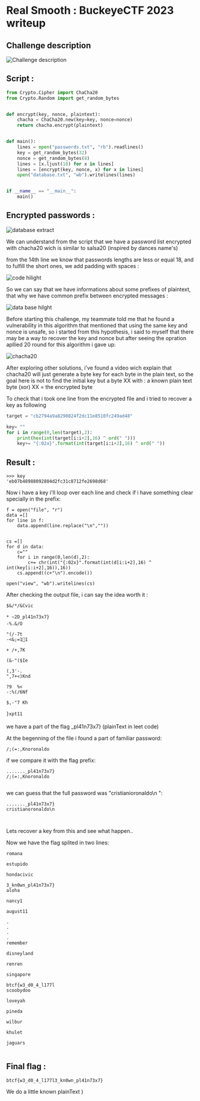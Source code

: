 # Real Smooth : BuckeyeCTF 2023 writeup

## Challenge description

![Challenge description](assets/Description.png)


## Script :

```python
from Crypto.Cipher import ChaCha20
from Crypto.Random import get_random_bytes


def encrypt(key, nonce, plaintext):
    chacha = ChaCha20.new(key=key, nonce=nonce)
    return chacha.encrypt(plaintext)


def main():
    lines = open("passwords.txt", "rb").readlines()
    key = get_random_bytes(32)
    nonce = get_random_bytes(8)
    lines = [x.ljust(18) for x in lines]
    lines = [encrypt(key, nonce, x) for x in lines]
    open("database.txt", "wb").writelines(lines)


if __name__ == "__main__":
    main()
```


## Encrypted passwords :

![database extract](assets/Database_extract.png)


We can understand from the script that we have a password list encrypted with chacha20 wich is similar to salsa20 (inspired by dances name's)


from the 14th line we know that passwords lengths are less or equal 18, and to fulfill the short ones, we add padding with spaces :

![code hilight](assets/hilight_code.png)


So we can say that we have informations about some prefixes of plaintext, that why we have common prefix between encrypted messages :


![data base hilght](assets/dataBase_hilight.png)

Before starting this challenge, my teammate told me that he found a vulnerability in this algorithm that mentioned that using the same key and nonce is unsafe, so i started from this hypothesis, i said to myself that there may be a way to recover the key and nonce but after seeing the opration apllied 20 round for this algorithm i gave up:


![chacha20](assets/chacha20.png)



After exploring other solutions, i've found a video wich explain that chacha20 will just generate a byte key for each byte in the plain text, so the goal here is not to find the initial key but a byte XX with : a known plain text byte (xor)  XX  = the encrypted byte


To check that i took one line from the encrypted file and i tried to recover a key as following

```python
target = "cb2794a9a8290824f2dc11e8510fc249ad48"

key= ""
for i in range(0,len(target),2):	
	print(hex(int(target[i:i+2],16) ^ ord(" ")))
	key+= "{:02x}".format(int(target[i:i+2],16) ^ ord(" "))

```


## Result :
```
>>> key
'eb07b48988092804d2fc31c8712fe2698d68'
```

Now i have a key i'll loop over each line and check if i have something clear specially in the prefix:


```
f = open("file", "r")
data =[]
for line in f:
	data.append(line.replace("\n",""))


cs =[]
for d in data:
	c=""
	for i in range(0,len(d),2):
		c+= chr(int("{:02x}".format(int(d[i:i+2],16) ^ int(key[i:i+2],16)),16))
	cs.append((c+"\n").encode())
	
open("view", "wb").writelines(cs)
```


After checking the output file, i can say the idea worth it :

```
$&/*/&Cvic
       
* ~2D_pl41n73x7}
-%.&/O
           
"(/-7t
-<&;=11
         
+ /+,7K
          
(&-"($Ie
         
(,3'-.
",7+<)Knd
        
?9  %<
-:%(/6Nf
         
$,-"7 Kh
         
}xpt11
```
we have a part of the flag _pl41n73x7} (plainText in leet code)


At the begenning of the file i found a part of familiar password:


```
/;(=:,Knoronaldo
```

if we compare it with the flag prefix:

```
......._pl41n73x7}
/;(=:,Knoronaldo  
   
```
we can guess that the full password was "cristianioronaldo\n ":

```
......._pl41n73x7}
cristianoronaldo\n  

   
```

Lets recover a key from this and see what happen..


Now we have the flag splited in two lines:

```
romana
           
estupido
         
hondacivic
       
3_kn0wn_pl41n73x7}
aloha
            
nancy1
           
august11
         
.
.
.
.
remember
         
disneyland
       
renren
           
singapore
        
btcf{w3_d0_4_l177l
scoobydoo
        
loveyah
          
pineda
           
wilbur
           
khulet
           
jaguars
          

```


## Final flag :
```
btcf{w3_d0_4_l177l3_kn0wn_pl41n73x7}
```


We do a little known plainText )


